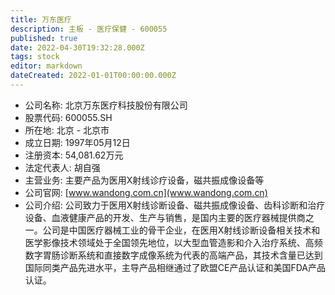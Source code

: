 ```yaml
---
title: 万东医疗
description: 主板 - 医疗保健 - 600055
published: true
date: 2022-04-30T19:32:28.000Z
tags: stock
editor: markdown
dateCreated: 2022-01-01T00:00:00.000Z
---
```


- 公司名称: 北京万东医疗科技股份有限公司
- 股票代码: 600055.SH
- 所在地: 北京 - 北京市
- 成立日期: 1997年05月12日
- 注册资本: 54,081.62万元
- 法定代表人: 胡自强
- 主营业务: 主要产品为医用X射线诊疗设备，磁共振成像设备等
- 公司官网: [www.wandong.com.cn](www.wandong.com.cn)
- 公司介绍: 公司致力于医用X射线诊断设备、磁共振成像设备、齿科诊断和治疗设备、血液健康产品的开发、生产与销售，是国内主要的医疗器械提供商之一。公司是中国医疗器械工业的骨干企业，在医用X射线诊断设备相关技术和医学影像技术领域处于全国领先地位，以大型血管造影和介入治疗系统、高频数字胃肠诊断系统和直接数字成像系统为代表的高端产品，其技术含量已达到国际同类产品先进水平，主导产品相继通过了欧盟CE产品认证和美国FDA产品认证。


